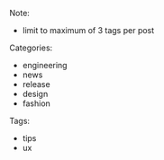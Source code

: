 Note:

* limit to maximum of 3 tags per post

Categories:

* engineering
* news
* release
* design
* fashion

Tags:

* tips
* ux


